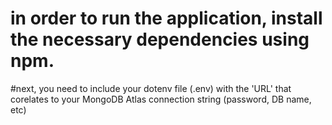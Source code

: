 # in order to run the application, install the necessary dependencies using npm.
#next, you need to include your dotenv file (.env) with the 'URL' that corelates to your MongoDB Atlas connection string (password, DB name, etc)
